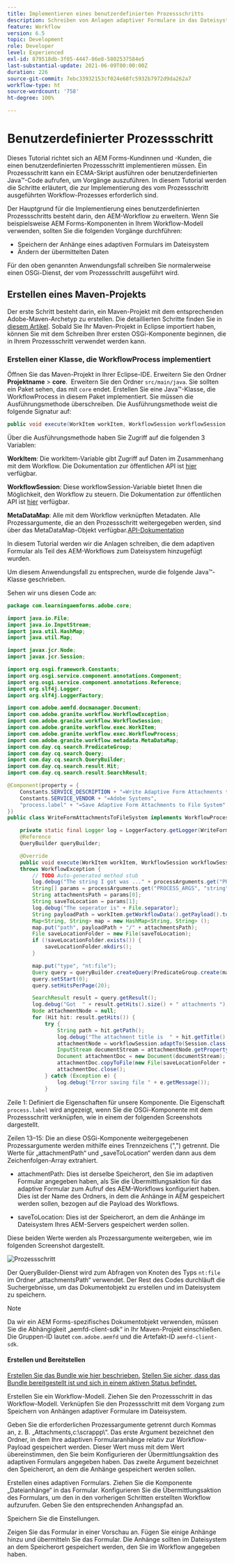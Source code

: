 ```yaml
---
title: Implementieren eines benutzerdefinierten Prozessschritts
description: Schreiben von Anlagen adaptiver Formulare in das Dateisystem mithilfe eines benutzerdefinierten Prozessschritts
feature: Workflow
version: 6.5
topic: Development
role: Developer
level: Experienced
exl-id: 879518db-3f05-4447-86e8-5802537584e5
last-substantial-update: 2021-06-09T00:00:00Z
duration: 226
source-git-commit: 7ebc33932153cf024e68fc5932b7972d9da262a7
workflow-type: ht
source-wordcount: '758'
ht-degree: 100%

---
```


# Benutzerdefinierter Prozessschritt

Dieses Tutorial richtet sich an AEM Forms-Kundinnen und -Kunden, die einen benutzerdefinierten Prozessschritt implementieren müssen. Ein Prozessschritt kann ein ECMA-Skript ausführen oder benutzerdefinierten Java™-Code aufrufen, um Vorgänge auszuführen. In diesem Tutorial werden die Schritte erläutert, die zur Implementierung des vom Prozessschritt ausgeführten Workflow-Prozesses erforderlich sind.

Der Hauptgrund für die Implementierung eines benutzerdefinierten Prozessschritts besteht darin, den AEM-Workflow zu erweitern. Wenn Sie beispielsweise AEM Forms-Komponenten in Ihrem Workflow-Modell verwenden, sollten Sie die folgenden Vorgänge durchführen:

* Speichern der Anhänge eines adaptiven Formulars im Dateisystem
* Ändern der übermittelten Daten

Für den oben genannten Anwendungsfall schreiben Sie normalerweise einen OSGi-Dienst, der vom Prozessschritt ausgeführt wird.

## Erstellen eines Maven-Projekts

Der erste Schritt besteht darin, ein Maven-Projekt mit dem entsprechenden Adobe-Maven-Archetyp zu erstellen. Die detaillierten Schritte finden Sie in [diesem Artikel](https://experienceleague.adobe.com/docs/experience-manager-learn/forms/creating-your-first-osgi-bundle/create-your-first-osgi-bundle.html?lang=de). Sobald Sie Ihr Maven-Projekt in Eclipse importiert haben, können Sie mit dem Schreiben Ihrer ersten OSGi-Komponente beginnen, die in Ihrem Prozessschritt verwendet werden kann.


### Erstellen einer Klasse, die WorkflowProcess implementiert

Öffnen Sie das Maven-Projekt in Ihrer Eclipse-IDE. Erweitern Sie den Ordner **Projektname** > **core**.  Erweitern Sie den Ordner `src/main/java`. Sie sollten ein Paket sehen, das mit `core` endet. Erstellen Sie eine Java™-Klasse, die WorkflowProcess in diesem Paket implementiert. Sie müssen die Ausführungsmethode überschreiben. Die Ausführungsmethode weist die folgende Signatur auf:

```java
public void execute(WorkItem workItem, WorkflowSession workflowSession, MetaDataMap processArguments) throws WorkflowException 
```

Über die Ausführungsmethode haben Sie Zugriff auf die folgenden 3 Variablen:

**WorkItem**: Die workItem-Variable gibt Zugriff auf Daten im Zusammenhang mit dem Workflow. Die Dokumentation zur öffentlichen API ist [hier](https://helpx.adobe.com/de/experience-manager/6-3/sites/developing/using/reference-materials/diff-previous/changes/com.adobe.granite.workflow.WorkflowSession.html) verfügbar.

**WorkflowSession**: Diese workflowSession-Variable bietet Ihnen die Möglichkeit, den Workflow zu steuern. Die Dokumentation zur öffentlichen API ist [hier](https://helpx.adobe.com/de/experience-manager/6-3/sites/developing/using/reference-materials/diff-previous/changes/com.adobe.granite.workflow.WorkflowSession.html) verfügbar.

**MetaDataMap**: Alle mit dem Workflow verknüpften Metadaten. Alle Prozessargumente, die an den Prozessschritt weitergegeben werden, sind über das MetaDataMap-Objekt verfügbar.[API-Dokumentation](https://helpx.adobe.com/experience-manager/6-5/sites/developing/using/reference-materials/javadoc/com/adobe/granite/workflow/metadata/MetaDataMap.html)

In diesem Tutorial werden wir die Anlagen schreiben, die dem adaptiven Formular als Teil des AEM-Workflows zum Dateisystem hinzugefügt wurden.

Um diesem Anwendungsfall zu entsprechen, wurde die folgende Java™-Klasse geschrieben.

Sehen wir uns diesen Code an:

```java
package com.learningaemforms.adobe.core;

import java.io.File;
import java.io.InputStream;
import java.util.HashMap;
import java.util.Map;

import javax.jcr.Node;
import javax.jcr.Session;

import org.osgi.framework.Constants;
import org.osgi.service.component.annotations.Component;
import org.osgi.service.component.annotations.Reference;
import org.slf4j.Logger;
import org.slf4j.LoggerFactory;

import com.adobe.aemfd.docmanager.Document;
import com.adobe.granite.workflow.WorkflowException;
import com.adobe.granite.workflow.WorkflowSession;
import com.adobe.granite.workflow.exec.WorkItem;
import com.adobe.granite.workflow.exec.WorkflowProcess;
import com.adobe.granite.workflow.metadata.MetaDataMap;
import com.day.cq.search.PredicateGroup;
import com.day.cq.search.Query;
import com.day.cq.search.QueryBuilder;
import com.day.cq.search.result.Hit;
import com.day.cq.search.result.SearchResult;

@Component(property = {
    Constants.SERVICE_DESCRIPTION + "=Write Adaptive Form Attachments to File System",
    Constants.SERVICE_VENDOR + "=Adobe Systems",
    "process.label" + "=Save Adaptive Form Attachments to File System"
})
public class WriteFormAttachmentsToFileSystem implements WorkflowProcess {

    private static final Logger log = LoggerFactory.getLogger(WriteFormAttachmentsToFileSystem.class);
    @Reference
    QueryBuilder queryBuilder;

    @Override
    public void execute(WorkItem workItem, WorkflowSession workflowSession, MetaDataMap processArguments)
    throws WorkflowException {
        // TODO Auto-generated method stub
        log.debug("The string I got was ..." + processArguments.get("PROCESS_ARGS", "string").toString());
        String[] params = processArguments.get("PROCESS_ARGS", "string").toString().split(",");
        String attachmentsPath = params[0];
        String saveToLocation = params[1];
        log.debug("The seperator is" + File.separator);
        String payloadPath = workItem.getWorkflowData().getPayload().toString();
        Map<String, String> map = new HashMap<String, String> ();
        map.put("path", payloadPath + "/" + attachmentsPath);
        File saveLocationFolder = new File(saveToLocation);
        if (!saveLocationFolder.exists()) {
            saveLocationFolder.mkdirs();
        }

        map.put("type", "nt:file");
        Query query = queryBuilder.createQuery(PredicateGroup.create(map), workflowSession.adaptTo(Session.class));
        query.setStart(0);
        query.setHitsPerPage(20);

        SearchResult result = query.getResult();
        log.debug("Got  " + result.getHits().size() + " attachments ");
        Node attachmentNode = null;
        for (Hit hit: result.getHits()) {
            try {
                String path = hit.getPath();
                log.debug("The attachment title is  " + hit.getTitle() + " and the attachment path is  " + path);
                attachmentNode = workflowSession.adaptTo(Session.class).getNode(path + "/jcr:content");
                InputStream documentStream = attachmentNode.getProperty("jcr:data").getBinary().getStream();
                Document attachmentDoc = new Document(documentStream);
                attachmentDoc.copyToFile(new File(saveLocationFolder + File.separator + hit.getTitle()));
                attachmentDoc.close();
            } catch (Exception e) {
                log.debug("Error saving file " + e.getMessage());
            }
```

Zeile 1: Definiert die Eigenschaften für unsere Komponente. Die Eigenschaft `process.label` wird angezeigt, wenn Sie die OSGi-Komponente mit dem Prozessschritt verknüpfen, wie in einem der folgenden Screenshots dargestellt.

Zeilen 13–15: Die an diese OSGi-Komponente weitergegebenen Prozessargumente werden mithilfe eines Trennzeichens (&quot;,&quot;) getrennt. Die Werte für „attachmentPath“ und „saveToLocation“ werden dann aus dem Zeichenfolgen-Array extrahiert.

* attachmentPath: Dies ist derselbe Speicherort, den Sie im adaptiven Formular angegeben haben, als Sie die Übermittlungsaktion für das adaptive Formular zum Aufruf des AEM-Workflows konfiguriert haben. Dies ist der Name des Ordners, in dem die Anhänge in AEM gespeichert werden sollen, bezogen auf die Payload des Workflows.

* saveToLocation: Dies ist der Speicherort, an dem die Anhänge im Dateisystem Ihres AEM-Servers gespeichert werden sollen.

Diese beiden Werte werden als Prozessargumente weitergeben, wie im folgenden Screenshot dargestellt.

![Prozessschritt](assets/implement-process-step.gif)

Der QueryBuilder-Dienst wird zum Abfragen von Knoten des Typs `nt:file` im Ordner „attachmentsPath“ verwendet. Der Rest des Codes durchläuft die Suchergebnisse, um das Dokumentobjekt zu erstellen und im Dateisystem zu speichern.


>[!NOTE]
>
>Da wir ein AEM Forms-spezifisches Dokumentobjekt verwenden, müssen Sie die Abhängigkeit „aemfd-client-sdk“ in Ihr Maven-Projekt einschließen. Die Gruppen-ID lautet `com.adobe.aemfd` und die Artefakt-ID `aemfd-client-sdk`.

#### Erstellen und Bereitstellen

[Erstellen Sie das Bundle wie hier beschrieben.](https://experienceleague.adobe.com/docs/experience-manager-learn/forms/creating-your-first-osgi-bundle/create-your-first-osgi-bundle.html?lang=de)
[Stellen Sie sicher, dass das Bundle bereitgestellt ist und sich in einem aktiven Status befindet.](http://localhost:4502/system/console/bundles)

Erstellen Sie ein Workflow-Modell. Ziehen Sie den Prozessschritt in das Workflow-Modell. Verknüpfen Sie den Prozessschritt mit dem Vorgang zum Speichern von Anhängen adaptiver Formulare im Dateisystem.

Geben Sie die erforderlichen Prozessargumente getrennt durch Kommas an, z. B. „Attachments,c:\\scrappp\\“. Das erste Argument bezeichnet den Ordner, in dem Ihre adaptiven Formularanhänge relativ zur Workflow-Payload gespeichert werden. Dieser Wert muss mit dem Wert übereinstimmen, den Sie beim Konfigurieren der Übermittlungsaktion des adaptiven Formulars angegeben haben. Das zweite Argument bezeichnet den Speicherort, an dem die Anhänge gespeichert werden sollen.

Erstellen eines adaptiven Formulars. Ziehen Sie die Komponente „Dateianhänge“ in das Formular. Konfigurieren Sie die Übermittlungsaktion des Formulars, um den in den vorherigen Schritten erstellten Workflow aufzurufen. Geben Sie den entsprechenden Anhangspfad an.

Speichern Sie die Einstellungen.

Zeigen Sie das Formular in einer Vorschau an. Fügen Sie einige Anhänge hinzu und übermitteln Sie das Formular. Die Anhänge sollten im Dateisystem an dem Speicherort gespeichert werden, den Sie im Workflow angegeben haben.
